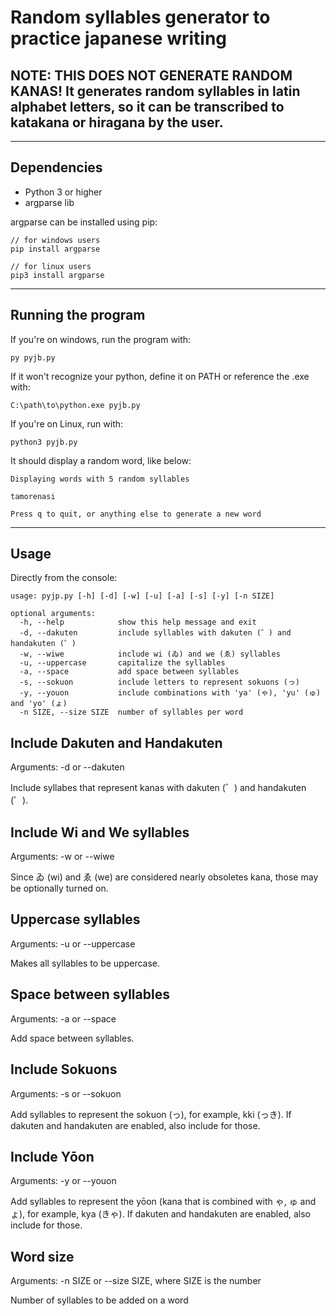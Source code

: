 # Random syllables generator to practice japanese writing

## NOTE: **THIS DOES NOT GENERATE RANDOM KANAS!** It generates random syllables in latin alphabet letters, so it can be transcribed to katakana or hiragana by the user.

---

## Dependencies

* Python 3 or higher
* argparse lib

argparse can be installed using pip:

    // for windows users
    pip install argparse

    // for linux users
    pip3 install argparse

---

## Running the program

If you're on windows, run the program with:

    py pyjb.py

If it won't recognize your python, define it on PATH or reference the .exe with:

    C:\path\to\python.exe pyjb.py

If you're on Linux, run with:

    python3 pyjb.py

It should display a random word, like below:

    Displaying words with 5 random syllables

    tamorenasi

    Press q to quit, or anything else to generate a new word

---

## Usage

Directly from the console:

    usage: pyjp.py [-h] [-d] [-w] [-u] [-a] [-s] [-y] [-n SIZE]

    optional arguments:  
      -h, --help            show this help message and exit  
      -d, --dakuten         include syllables with dakuten (゛) and handakuten (゜)
      -w, --wiwe            include wi (ゐ) and we (ゑ) syllables
      -u, --uppercase       capitalize the syllables
      -a, --space           add space between syllables
      -s, --sokuon          include letters to represent sokuons (っ)
      -y, --youon           include combinations with 'ya' (ゃ), 'yu' (ゅ) and 'yo' (ょ)
      -n SIZE, --size SIZE  number of syllables per word

## Include Dakuten and Handakuten

Arguments: -d or --dakuten

Include syllabes that represent kanas with dakuten (゛) and handakuten (゜).

## Include Wi and We syllables

Arguments: -w or --wiwe

Since ゐ (wi) and ゑ (we) are considered nearly obsoletes kana, those may be optionally turned on.

## Uppercase syllables

Arguments: -u or --uppercase

Makes all syllables to be uppercase.

## Space between syllables

Arguments: -a or --space

Add space between syllables.

## Include Sokuons

Arguments: -s or --sokuon

Add syllables to represent the sokuon (っ), for example, kki (っき). If dakuten and handakuten are enabled, also include for those.

## Include Yōon

Arguments: -y or --youon

Add syllables to represent the yōon (kana that is combined with ゃ, ゅ and ょ), for example, kya (きゃ). If dakuten and handakuten are enabled, also include for those.

## Word size

Arguments: -n SIZE or --size SIZE, where SIZE is the number

Number of syllables to be added on a word